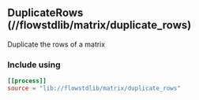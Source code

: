 ## DuplicateRows (//flowstdlib/matrix/duplicate_rows)
Duplicate the rows of a matrix

### Include using
```toml
[[process]]
source = "lib://flowstdlib/matrix/duplicate_rows"
```